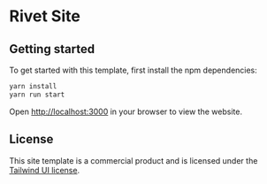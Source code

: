 # Rivet Site

## Getting started

To get started with this template, first install the npm dependencies:

```bash
yarn install
yarn run start
```

Open [http://localhost:3000](http://localhost:3000) in your browser to view the website.

## License

This site template is a commercial product and is licensed under the [Tailwind UI license](https://tailwindui.com/license).


